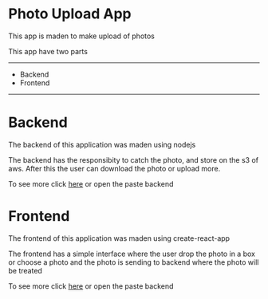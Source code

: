 <h1>Photo Upload App</h1>
<p>This app is maden to make upload of photos</p>

<p>This app have two parts</p>

- - - 
- <a>Backend</a>
- <a>Frontend</a>

---
# Backend
<p>The backend of this application was maden using nodejs</p>
<p>The backend has the responsibity to catch the photo, and store on the s3 of aws. After this the user can download the photo or upload more.</p>
<p>To see more click <a color="#007bff" href="https://github.com/Luan-Farias/Upload-Photos-App/tree/master/backend">here</a> or open the paste backend</p>

# Frontend
<p>The frontend of this application was maden using create-react-app</p>
<p>The frontend has a simple interface where the user drop the photo in a box or choose a photo and the photo is sending to backend where the photo will be treated</p>
<p>To see more click <a color="#007bff" href="https://github.com/Luan-Farias/Upload-Photos-App/tree/master/backend">here</a> or open the paste backend</p>
